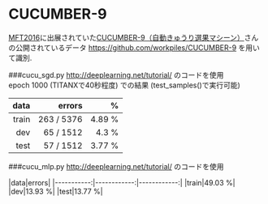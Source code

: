 # CUCUMBER-9

[MFT2016](http://makezine.jp/event/mft2016/)に出展されていた[CUCUMBER-9（自動きゅうり選果マシーン）](http://makezine.jp/event/makers2016/workpiles/)さんの公開されているデータ https://github.com/workpiles/CUCUMBER-9 を用いて識別.  

###cucu_sgd.py
http://deeplearning.net/tutorial/ のコードを使用  
epoch 1000 (TITANXで40秒程度) での結果 (test_samples()で実行可能)  

|data|errors|%|
|-----------:|------------:|------------:|
|train|263 / 5376|4.89 %|
|dev|65 / 1512|4.3 %|
|test|57 / 1512|3.77 %|

###cucu_mlp.py
http://deeplearning.net/tutorial/ のコードを使用  

|data|errors|
|-----------:|------------:|------------:|
|train|49.03 %|
|dev|13.93 %|
|test|13.77 %|

